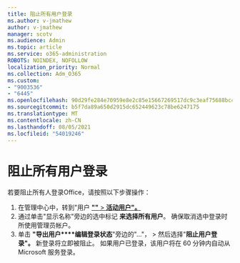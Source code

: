 ```yaml
---
title: 阻止所有用户登录
ms.author: v-jmathew
author: v-jmathew
manager: scotv
ms.audience: Admin
ms.topic: article
ms.service: o365-administration
ROBOTS: NOINDEX, NOFOLLOW
localization_priority: Normal
ms.collection: Adm_O365
ms.custom:
- "9003536"
- "6445"
ms.openlocfilehash: 90d29fe284e70959e8e2c85e15667269517dc9c3eaf75688bc4750d8767fa2fd
ms.sourcegitcommit: b5f7da89a650d2915dc652449623c78be6247175
ms.translationtype: MT
ms.contentlocale: zh-CN
ms.lasthandoff: 08/05/2021
ms.locfileid: "54019246"
---
```

# <a name="block-sign-in-for-all-users"></a>阻止所有用户登录

若要阻止所有人登录Office，请按照以下步骤操作：

1. 在管理中心中，转到"用户 [**""**  >  **活动用户"。**](https://admin.microsoft.com/Adminportal/Home?source=applauncher#/users)
2. 通过单击"显示名称"旁边的选中标记 **来选择所有用户**。 确保取消选中登录时所使用管理员帐户。
3. 单击 **"导出用户****编辑登录状态**"旁边的"..."，  >  然后选择"**阻止用户登录"。** 新登录将立即被阻止。 如果用户已登录，该用户将在 60 分钟内自动从Microsoft 服务登录。
